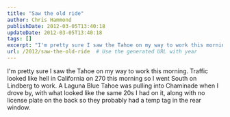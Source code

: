 ```yaml
---
title: "Saw the old ride"
author: Chris Hammond
publishDate: 2012-03-05T13:40:18
updateDate: 2012-03-05T13:40:18
tags: []
excerpt: "I'm pretty sure I saw the Tahoe on my way to work this morning. Traffic looked like hell in California on 270 this morning so I went South on Lindberg to work. A Laguna Blue Tahoe was pulling into Chaminade when I drove by, with what looked like the same 20s I had on it, along with no license plate on the back so they probably had a temp tag in the rear window."
url: /2012/saw-the-old-ride  # Use the generated URL with year
---
```

<p>I'm pretty sure I saw the Tahoe on my way to work this morning. Traffic looked like hell in California on 270 this morning so I went South on Lindberg to work. A Laguna Blue Tahoe was pulling into Chaminade when I drove by, with what looked like the same 20s I had on it, along with no license plate on the back so they probably had a temp tag in the rear window.</p>
